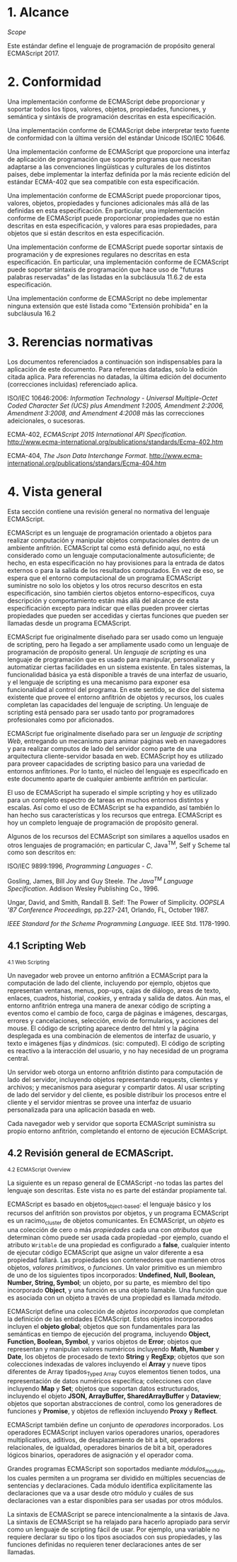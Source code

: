 # 1. Alcance  
*Scope*

Este estándar define el lenguaje de programación de propósito general ECMAScript 2017.

# 2. Conformidad

Una implementación conforme de ECMAScript debe proporcionar y soportar todos los tipos, valores, objetos, propiedades, funciones, y semántica y sintáxis de programación descritas en esta especificación.

Una implementación conforme de ECMAScript debe interpretar texto fuente de conformidad con la última versión del estándar Unicode ISO/IEC 10646.

Una implementación conforme de ECMAScript que proporcione una interfaz de aplicación de programación que soporte programas que necesitan adaptarse a las convenciones lingüísticas y culturales de los distintos países, debe implementar la interfaz definida por la más reciente edición del estándar ECMA-402 que sea compatible con esta especificación. 

Una implementación conforme de ECMAScript puede proporcionar tipos, valores, objetos, propiedades y funciones adicionales más allá de las definidas en esta especificación. En particular, una implementación conforme de ECMAScript puede proporcionar propiedades que no están descritas en esta especificación, y valores para esas propiedades, para objetos que si están descritos en esta especificación.

Una implementación conforme de ECMAScript puede soportar síntaxis de programación y de expresiones regulares no descritas en esta especificación. En particular, una implementación conforme de ECMAScript puede soportar síntaxis de programación que hace uso de "futuras palabras reservadas" de las listadas en la subcláusula 11.6.2 de esta especificación.

Una implementación conforme de ECMAScript no debe implementar ninguna extensión que esté listada como "Extensión prohibida" en la subcláusula 16.2

# 3. Rerencias normativas

Los documentos referenciados a continuación son indispensables para la aplicación de este documento. Para referencias datadas, solo la edición citada aplica. Para referencias no datadas, la última edición del documento (correcciones incluidas) referenciado aplica.

ISO/IEC 10646:2006: *Information Technology - Universal Multiple-Octet Coded Character Set (UCS) plus Amendment 1:2005, Amendment 2:2006, Amendment 3:2008, and Amendment 4:2008* más las correcciones adeicionales, o sucesoras. 

ECMA-402, *ECMAScript 2015 International API Specification*.
http://www.ecma-international.org/publications/standards/Ecma-402.htm

ECMA-404, *The Json Data Interchange Format*.
http://www.ecma-international.org/publications/standars/Ecma-404.htm

# 4. Vista general

Esta sección contiene una revisión general no normativa del lenguaje ECMAScript.

ECMAScript es un lenguaje de programación orientado a objetos para realizar computación y manipular objetos computacionales dentro de un ambiente anfitrión. ECMAScript tal como está definido aquí, no está considerado como un lenguaje computacionalmente autosuficiente; de hecho, en esta especificación no hay provisiones para la entrada de datos externos o para la salida de los resultados computados. En vez de eso, se espera que el entorno computacional de un programa ECMAScript suministre no solo los objetos y los otros recurso descritos en esta especificación, sino también ciertos objetos entorno-específicos, cuya descripción y comportamiento están más allá del alcance de esta especificación excepto para indicar que ellas pueden proveer ciertas propiedades que pueden ser accedidas y ciertas funciones que pueden ser llamadas desde un programa ECMAScript.

ECMAScript fue originalmente diseñado para ser usado como un lenguaje de scripting, pero ha llegado a ser ampliamente usado como un lenguaje de programación de propósito general. Un *lenguaje de scripting* es una lenguaje de programación que es usado para manipular, personalizar y automatizar ciertas facilidades en un sistema existente. En tales sistemas, la funcionalidad básica ya está disponible a través de una interfaz de usuario, y el lenguaje de scripting es una mecanismo para exponer esa funcionalidad al control del programa. En este sentido, se dice del sistema existente que provee el entorno anfitrión de objetos y recursos, los cuales completan las capacidades del lenguaje de scripting. Un lenguaje de scripting está pensado para ser usado tanto por programadores profesionales como por aficionados.

ECMAScript fue originalmente diseñado para ser un *lenguaje de scripting Web*, entregando un mecanismo para animar páginas web en navegadores y para realizar computos de lado del servidor como parte de una arquitectura cliente-servidor basada en web. ECMAScript hoy es utilizado para proveer capacidades de scripting basico para una variedad de entornos anfitriones. Por lo tanto, el núcleo del lenguaje es especificado en este documento aparte de cualquier ambiente anfitrión en particular.

El uso de ECMAScript ha superado el simple scripting y hoy es utilizado para un completo espectro de tareas en muchos entornos distintos y escalas. Así como el uso de ECMAScript se ha expandido, así también lo han hecho sus características y los recursos que entrega. ECMAScript es hoy un completo lenguaje de programación de propósito general.

Algunos de los recursos del ECMAScript son similares a aquellos usados en otros lenguajes de programación; en particular C, Java<sup>TM</sup>, Self y Scheme tal como son descritos en:

ISO/IEC 9899:1996, *Programming Languages - C*.

Gosling, James, Bill Joy and Guy Steele. *The Java<sup>TM</sup> Language Specification*. Addison Wesley Publishing Co., 1996.

Ungar, David, and Smith, Randall B. Self: The Power of Simplicity. *OOPSLA '87 Conference Proceedings,* pp.227-241, Orlando, FL, October 1987.

*IEEE Standard for the Scheme Programming Language*. IEEE Std. 1178-1990.

## 4.1 Scripting Web
<sub>4.1 Web Scripting</sub>

Un navegador web provee un entorno anfitrión a ECMAScript para la computación de lado del cliente, incluyendo por ejemplo, objetos que representan ventanas, menus, pop-ups, cajas de diálogo, areas de texto, enlaces, cuadros, historial, *cookies*, y entrada y salida de datos. Aún mas, el entorno anfitrión entrega una manera de anexar código de scripting a eventos como el cambio de foco, carga de páginas e imágenes, descargas, errores y cancelaciones, selección, envío de formularios, y acciones del mouse. El código de scripting aparece dentro del html y la página desplegada es una combinación de elementos de interfaz de usuario, y texto e imágenes fijas y *dinámicas*. (sic: computed). El código de scripting es reactivo a la interacción del usuario, y no hay necesidad de un programa central. 

Un servidor web otorga un entorno anfitrión distinto para computación de lado del servidor, incluyendo objetos representando requests, clientes y archivos; y mecanismos para asegurar y compartir datos. Al usar scripting de lado del servidor y del cliente, es posible distribuir los procesos entre el cliente y el servidor mientras se provee una interfaz de usuario personalizada para una aplicación basada en web.

Cada navegador web y servidor que soporta ECMAScript suministra su propio entorno anfitrión, completando el entorno de ejecución ECMAScript.

## 4.2 Revisión general de ECMAScript.  
<sub>4.2 ECMAScript Overview</sub> 

La siguiente es un repaso general de ECMAScript -no todas las partes del lenguaje son descritas. Este vista no es parte del estándar propiamente tal.

ECMAScript es basado en objetos<sub>object-based</sub>: el lenguaje básico y los recursos del anfitrión son provistos por objetos, y un programa ECMAScript es un racimo<sub>cluster</sub> de objetos comunicantes. En ECMAScript, un *objeto* es una colección de cero o más *propiedades* cada una con *atributos* que determinan còmo puede ser usada cada propiedad -por ejemplo, cuando el atributo `Writable` de una propiedad es configurado a **false**, cualquier intento de ejecutar código ECMAScript que asigne un valor diferente a esa propiedad fallará. Las propiedades son contenedores que mantienen otros objetos, *valores primitivos*, o *funciones*. Un valor primitivo es un miembro de uno de los siguientes tipos incorporados: **Undefined, Null, Boolean, Number, String, Symbol**; un objeto, por su parte, es miembro del tipo incorporado **Object**, y una función es una objeto llamable. Una función que es asociada con un objeto a través de una propiedad es llamada *método*.

ECMAScript define una colección de *objetos incorporados* que completan la definición de las entidades ECMAScript. Estos objetos incorporados incluyen el **objeto global**; objetos que son fundamentales para las semánticas en tiempo de ejecución del programa, incluyendo **Object, Function, Boolean, Symbol**, y varios objetos de **Error**; objetos que representan y manipulan valores numéricos incluyendo **Math, Number** y **Date**, los objetos de procesado de texto **String** y **RegExp**; objetos que son colecciones indexadas de valores incluyendo el **Array** y nueve tipos diferentes de Array tipados<sub>Typed Array</sub> cuyos elementos tienen todos, una representación de datos numéricos específica; colecciones con clave incluyendo **Map** y **Set**; objetos que soportan datos estructurados, incluyendo el objeto **JSON, ArrayBuffer, SharedArrayBuffer** y **Dataview**; objetos que soportan abstracciones de control, como los generadores de funciones y **Promise**, y objetos de reflexión incluyendo **Proxy** y **Reflect**. 

ECMAScript también define un conjunto de *operadores* incorporados. Los operadores ECMAScript incluyen varios operadores unarios, operadores multiplicativos, aditivos, de desplazamiento de bit a bit, operadores relacionales, de igualdad, operadores binarios de bit a bit, operadores lógicos binarios, operadores de asignación y el operador coma. 

Grandes programas ECMAScript son soportados mediante *módulos*<sub>module</sub>, los cuales permiten a un programa ser dividido en múltiples secuencias de sentencias y declaraciones. Cada módulo identifica explícitamente las declaraciones que va a usar desde otro módulo y cuáles de sus declaraciones van a estar disponibles para ser usadas por otros módulos. 

La sintaxis de ECMAScript se parece intencionalmente a la sintaxis de Java. La sintaxis de ECMAScript se ha relajado para hacerlo apropiado para servir como un lenguaje de scripting fácil de usar. Por ejemplo, una variable no requiere declarar su tipo o los tipos asociados con sus propiedades, y las funciones definidas no requieren tener declaraciones antes de ser llamadas.

